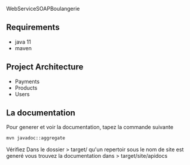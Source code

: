 WebServiceSOAPBoulangerie

## Requirements
* java 11 
* maven

## Project Architecture
* Payments
* Products
* Users

## La documentation
Pour generer et voir la documentation, tapez la commande suivante 

```bash
mvn javadoc::aggregate
```

Vérifiez Dans le dossier > target/ qu'un repertoir sous le nom de site est generé
vous trouvez la documentation dans > target/site/apidocs
